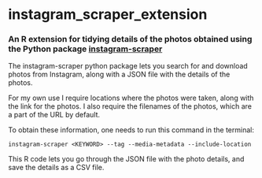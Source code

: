 # instagram_scraper_extension
### An R extension for tidying details of the photos obtained using the Python package [instagram-scraper](https://github.com/arc298/instagram-scraper)

The instagram-scraper python package lets you search for and download photos from Instagram, along with a JSON file with the details of the photos. 

For my own use I require locations where the photos were taken, along with the link for the photos. I also require the filenames of the photos, which are a part of the URL by default.

To obtain these information, one needs to run this command in the terminal:

`instagram-scraper <KEYWORD> --tag --media-metadata --include-location`

This R code lets you go through the JSON file with the photo details, and save the details as a CSV file. 
